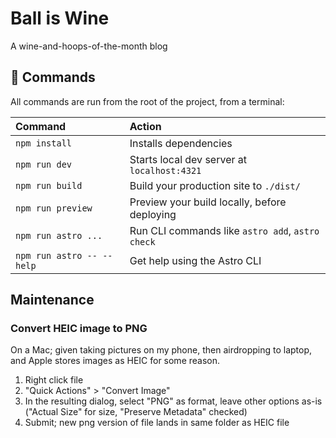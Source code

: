 # Ball is Wine

A wine-and-hoops-of-the-month blog

## 🧞 Commands

All commands are run from the root of the project, from a terminal:

| Command                   | Action                                           |
| :------------------------ | :----------------------------------------------- |
| `npm install`             | Installs dependencies                            |
| `npm run dev`             | Starts local dev server at `localhost:4321`      |
| `npm run build`           | Build your production site to `./dist/`          |
| `npm run preview`         | Preview your build locally, before deploying     |
| `npm run astro ...`       | Run CLI commands like `astro add`, `astro check` |
| `npm run astro -- --help` | Get help using the Astro CLI                     |

## Maintenance

### Convert HEIC image to PNG

On a Mac; given taking pictures on my phone, then airdropping to laptop, and Apple
stores images as HEIC for some reason.

1. Right click file
2. "Quick Actions" > "Convert Image"
3. In the resulting dialog, select "PNG" as format, leave other options as-is ("Actual Size" for size, "Preserve Metadata" checked)
4. Submit; new png version of file lands in same folder as HEIC file
